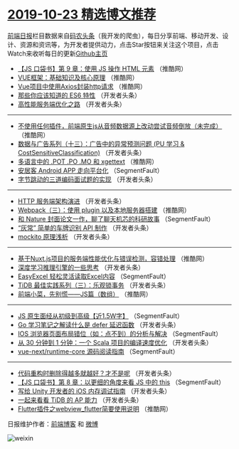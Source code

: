 # [2019-10-23 精选博文推荐](http://hao.caibaojian.com/date/2019/10/23)

[前端日报](http://caibaojian.com/c/news)栏目数据来自[码农头条](http://hao.caibaojian.com/)（我开发的爬虫），每日分享前端、移动开发、设计、资源和资讯等，为开发者提供动力，点击Star按钮来关注这个项目，点击Watch来收听每日的更新[Github主页](https://github.com/kujian/frontendDaily)
* [【JS 口袋书】第 9 章：使用 JS 操作 HTML 元素](http://hao.caibaojian.com/128791.html) （推酷网）
* [VUE框架：基础知识及核心原理](http://hao.caibaojian.com/128758.html) （推酷网）
* [Vue项目中使用Axios封装http请求](http://hao.caibaojian.com/128765.html) （推酷网）
* [那些你应该知道的 ES6 特性](http://hao.caibaojian.com/128729.html) （开发者头条）
* [高性能服务端优化之路](http://hao.caibaojian.com/128695.html) （开发者头条）

***
* [不使用任何插件，前端原生js从音频数据源上改动尝试音频倒放（未完成）](http://hao.caibaojian.com/128757.html) （推酷网）
* [数据与广告系列（十三）：广告中的异常预测问题 (PU 学习 &amp; CostSensitiveClassification)](http://hao.caibaojian.com/128712.html) （开发者头条）
* [多语言中的 .POT .PO .MO 和 xgettext](http://hao.caibaojian.com/128792.html) （推酷网）
* [安居客 Android APP 走向平台化](http://hao.caibaojian.com/128685.html) （SegmentFault）
* [字节跳动的三道编码面试题的实现](http://hao.caibaojian.com/128696.html) （开发者头条）

***
* [HTTP 服务端架构演进](http://hao.caibaojian.com/128713.html) （开发者头条）
* [Webpack（三）：使用 plugin 以及本地服务器搭建](http://hao.caibaojian.com/128771.html) （推酷网）
* [和 Nature 封面论文一作，聊了聊天机芯的科研故事](http://hao.caibaojian.com/128686.html) （SegmentFault）
* [“灰常” 简单的车牌识别 API 制作](http://hao.caibaojian.com/128736.html) （开发者头条）
* [mockito 原理浅析](http://hao.caibaojian.com/128697.html) （开发者头条）

***
* [基于Nuxt.js项目的服务端性能优化与错误检测，容错处理](http://hao.caibaojian.com/128760.html) （推酷网）
* [深度学习推理引擎的一些思考](http://hao.caibaojian.com/128714.html) （开发者头条）
* [EasyExcel 轻松灵活读取Excel内容](http://hao.caibaojian.com/128687.html) （SegmentFault）
* [TiDB 最佳实践系列（三）：乐观锁事务](http://hao.caibaojian.com/128737.html) （开发者头条）
* [前端小菜，先别慌——JS篇（数组）](http://hao.caibaojian.com/128761.html) （推酷网）

***
* [JS 原生面经从初级到高级【近1.5W字】](http://hao.caibaojian.com/128677.html) （SegmentFault）
* [Go 学习笔记之解读什么是 defer 延迟函数](http://hao.caibaojian.com/128716.html) （开发者头条）
* [IOS 浏览器页面布局错位（如：点不到）的分析与解决](http://hao.caibaojian.com/128688.html) （SegmentFault）
* [从 30 分钟到 1 分钟：一个 Scala 项目的编译速度优化](http://hao.caibaojian.com/128701.html) （开发者头条）
* [vue-next/runtime-core 源码阅读指南](http://hao.caibaojian.com/128678.html) （SegmentFault）

***
* [代码重构时删除得越多就越好？才不是呢](http://hao.caibaojian.com/128718.html) （开发者头条）
* [【JS 口袋书】第 8 章：以更细的角度来看 JS 中的 this](http://hao.caibaojian.com/128689.html) （SegmentFault）
* [写给 Unity 开发者的 iOS 内存调试指南](http://hao.caibaojian.com/128742.html) （开发者头条）
* [一起来看看 TiDB 的 AP 能力](http://hao.caibaojian.com/128702.html) （开发者头条）
* [Flutter插件之webview_flutter简要使用说明](http://hao.caibaojian.com/128764.html) （推酷网）

日报维护作者：[前端博客](http://caibaojian.com/) 和 [微博](http://caibaojian.com/go/weibo)

![weixin](https://user-images.githubusercontent.com/3055447/38468989-651132ac-3b80-11e8-8e6b-15122322a9d7.png)